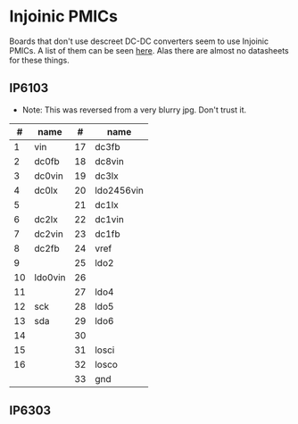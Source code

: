 # Injoinic PMICs

Boards that don't use descreet DC-DC converters seem to use Injoinic PMICs. A list of them can be seen [here](http://www.injoinic.com/product_detail/id/23.html). Alas there are almost no datasheets for these things.

## IP6103

- Note: This was reversed from a very blurry jpg. Don't trust it.

| #  | name   | #  | name       |
|----|--------|----|------------|
| 1  | vin    | 17 | dc3fb      |
| 2  | dc0fb  | 18 | dc8vin     |
| 3  | dc0vin | 19 | dc3lx      |
| 4  | dc0lx  | 20 | ldo2456vin |
| 5  |        | 21 | dc1lx      |
| 6  | dc2lx  | 22 | dc1vin     |
| 7  | dc2vin | 23 | dc1fb      |
| 8  | dc2fb  | 24 | vref       |
| 9  |        | 25 | ldo2       |
| 10 | ldo0vin| 26 |            |
| 11 |        | 27 | ldo4       |
| 12 | sck    | 28 | ldo5       |
| 13 | sda    | 29 | ldo6       |
| 14 |        | 30 |            |
| 15 |        | 31 | losci      |
| 16 |        | 32 | losco      |
|    |        | 33 | gnd        |


## IP6303

